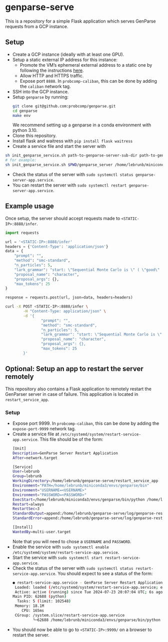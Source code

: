 # genparse-serve

This is a repository for a simple Flask application which serves GenParse requests from a GCP instance.



## Setup

* Create a GCP instance (ideally with at least one GPU).
* Setup a static external IP address for this instance:
    * Promote the VM’s ephemeral external address to a static one by following the instructions [here](https://cloud.google.com/vpc/docs/reserve-static-external-ip-address#promote_ephemeral_ip).
    * Allow HTTP and HTTPS traffic.
    * Expose port `8888`. In `probcomp-caliban`, this can be done by adding the `caliban` network tag.
* SSH into the GCP instance.
* Setup `genparse` by running:
	```bash
	git clone git@github.com:probcomp/genparse.git
 	cd genparse
 	make env
	```
 	We recommend setting up a genparse in a conda environment with python 3.10.
* Clone this repository.
* Install flask and waitress with `pip install flask waitress`
* Create a service file and start the server with 
```bash
sh init_genparse_service.sh path-to-genparse-server-sub-dir path-to-genparse-conda-env
# for example:
sh init_genparse_service.sh $PWD/genparse_server /home/lebrunb/miniconda3/envs/genparse
```

* Check the status of the server with `sudo systemctl status genparse-server-app.service`.
* You can restart the server with `sudo systemctl restart genparse-server-app.service`.


## Example usage

Once setup, the server should accept requests made to `<STATIC-IP>:8888/infer`.

```python
import requests

url = '<STATIC-IP>:8888/infer'
headers = {'Content-Type': 'application/json'}
data = {
    "prompt": "",
    "method": "smc-standard",
    "n_particles": 5,
    "lark_grammar": "start: \"Sequential Monte Carlo is \" ( \"good\" | \"bad\" )",
    "proposal_name": "character",
    "proposal_args": {},
    "max_tokens": 25
}

response = requests.post(url, json=data, headers=headers)
```

```bash
curl -X POST <STATIC-IP>:8888/infer \
		-H "Content-Type: application/json" \
		-d '{
			    "prompt": "",
			    "method": "smc-standard",
			    "n_particles": 5,
			    "lark_grammar": "start: \"Sequential Monte Carlo is \" ( \"good\" | \"bad\" )",
			    "proposal_name": "character",
			    "proposal_args": {},
			    "max_tokens": 25
		}'
```
## Optional: Setup an app to restart the server remotely

This repository also contains a Flask application to remotely restart the GenParser server in case of failure. This application is located in `restart_service_app`.

### Setup

* Expose port 9999. In `probcomp-caliban`, this can be done by adding the `expose-port-9999` network tag.
* Create a service file at `/etc/systemd/system/restart-service-app.service`. This file should be of the form:
  	```bash
   	[Unit]
	Description=GenParse Server Restart Application
	After=network.target
	
	[Service]
	User=lebrunb
	Group=lebrunb
	WorkingDirectory=/home/lebrunb/genparse-serve/restart_service_app
	Environment="PATH=/home/lebrunb/miniconda3/envs/genparse/bin"
	Environment="USERNAME=<USERNAME>"
	Environment="PASSWORD=<PASSWORD>"
	ExecStart=/home/lebrunb/miniconda3/envs/genparse/bin/python /home/lebrunb/genparse-serve/restart_service_app/app.py
	Restart=always
	RestartSec=3
	StandardOutput=append:/home/lebrunb/genparse-serve/log/genparse-restart-service.log
	StandardError=append:/home/lebrunb/genparse-serve/log/genparse-restart-service.log
	
	[Install]
	WantedBy=multi-user.target
   	```
  	Note that you will need to chose a `USERNAME` and `PASSWORD`.
* Enable the service with `sudo systemctl enable /etc/systemd/system/restart-service-app.service`.
* Start the service with `sudo systemctl start restart-service-app.service`.
* Check the status of the server with `sudo systemctl status restart-service-app.service`. You should expect to see a status of the form:
	```bash
	● restart-service-app.service - GenParse Server Restart Application
     Loaded: loaded (/etc/systemd/system/restart-service-app.service; enabled; preset: enabled)
     Active: active (running) since Tue 2024-07-23 20:07:04 UTC; 6s ago
   Main PID: 62688 (python)
      Tasks: 5 (limit: 102548)
     Memory: 18.1M
        CPU: 165ms
     CGroup: /system.slice/restart-service-app.service
             └─62688 /home/lebrunb/miniconda3/envs/genparse/bin/python /home/lebrunb/genparse-serve/restart_service_app/app.py
 	```
* You should now be able to go to `<STATIC-IP>:9999/` on a browser to restart the server. 



